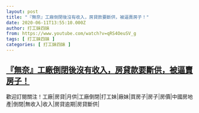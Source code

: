 ```yaml
---
layout: post
title: "『無奈』工廠倒閉後沒有收入，房貸款要斷供，被逼賣房子！"
date: 2020-06-11T13:55:10.000Z
author: 打工妹四妹
from: https://www.youtube.com/watch?v=qRS4OeuSV_g
tags: [ 打工妹四妹 ]
categories: [ 打工妹四妹 ]
---
```

<!--1591883710000-->
[『無奈』工廠倒閉後沒有收入，房貸款要斷供，被逼賣房子！](https://www.youtube.com/watch?v=qRS4OeuSV_g)
------

<div>
歡迎訂閱關注！工廠|房貸|月供|工廠倒閉|打工妹|廠妹|買房子|房子|房價|中國房地產|倒閉|無收入|收入|房貸逾期|房貸斷供|
</div>
